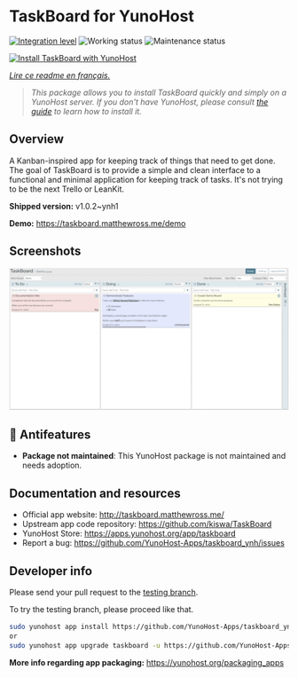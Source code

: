 <!--
N.B.: This README was automatically generated by https://github.com/YunoHost/apps/tree/master/tools/readme_generator
It shall NOT be edited by hand.
-->

# TaskBoard for YunoHost

[![Integration level](https://dash.yunohost.org/integration/taskboard.svg)](https://dash.yunohost.org/appci/app/taskboard) ![Working status](https://ci-apps.yunohost.org/ci/badges/taskboard.status.svg) ![Maintenance status](https://ci-apps.yunohost.org/ci/badges/taskboard.maintain.svg)

[![Install TaskBoard with YunoHost](https://install-app.yunohost.org/install-with-yunohost.svg)](https://install-app.yunohost.org/?app=taskboard)

*[Lire ce readme en français.](./README_fr.md)*

> *This package allows you to install TaskBoard quickly and simply on a YunoHost server.
If you don't have YunoHost, please consult [the guide](https://yunohost.org/#/install) to learn how to install it.*

## Overview

A Kanban-inspired app for keeping track of things that need to get done.
The goal of TaskBoard is to provide a simple and clean interface to a functional and minimal application for keeping track of tasks. It's not trying to be the next Trello or LeanKit.

**Shipped version:** v1.0.2~ynh1

**Demo:** https://taskboard.matthewross.me/demo

## Screenshots

![Screenshot of TaskBoard](./doc/screenshots/screenshots.png)

## :red_circle: Antifeatures

- **Package not maintained**: This YunoHost package is not maintained and needs adoption.

## Documentation and resources

* Official app website: <http://taskboard.matthewross.me/>
* Upstream app code repository: <https://github.com/kiswa/TaskBoard>
* YunoHost Store: <https://apps.yunohost.org/app/taskboard>
* Report a bug: <https://github.com/YunoHost-Apps/taskboard_ynh/issues>

## Developer info

Please send your pull request to the [testing branch](https://github.com/YunoHost-Apps/taskboard_ynh/tree/testing).

To try the testing branch, please proceed like that.

``` bash
sudo yunohost app install https://github.com/YunoHost-Apps/taskboard_ynh/tree/testing --debug
or
sudo yunohost app upgrade taskboard -u https://github.com/YunoHost-Apps/taskboard_ynh/tree/testing --debug
```

**More info regarding app packaging:** <https://yunohost.org/packaging_apps>